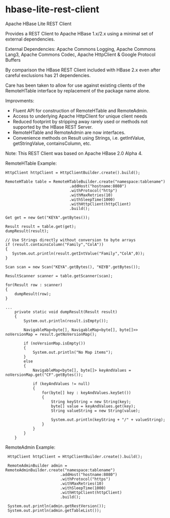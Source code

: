# hbase-lite-rest-client
Apache HBase Lite REST Client 

Provides a REST Client to Apache HBase 1.x/2.x using a minimal set of external dependencies.

External Dependencies: Apache Commons Logging, Apache Commons Lang3, Apache Commons Codec, Apache HttpClient & Google Protocol Buffers

By comparison the HBase REST Client included with HBase 2.x even after careful exclusions has 21 dependencies.
 
Care has been taken to allow for use against existing clients of the RemoteHTable interface by replacement of the package name alone.  

Improvments:

   * Fluent API for construction of RemoteHTable and RemoteAdmin.
   * Access to underlying Apache HttpClient for unique client needs
   * Reduced footprint by stripping away rarely used or methods not supported by the HBase REST Server.
   * RemoteHTable and RemoteAdmin are now interfaces.
   * Convenience methods on Result using Strings, i.e. getIntValue, getStringValue, containsColumn, etc.
   

Note: This REST Client was based on Apache HBase 2.0 Alpha 4.
  
RemoteHTable Example:

```
HttpClient httpClient = HttpClientBuilder.create().build();
 			
RemoteHTable table = RemoteHTableBuilder.create("namespace:tablename")
	 						.addHost("hostname:8080")
 							.withProtocol("http")
 							.withMaxRetries(10)
							.withSleepTime(1000)
							.withHttpClient(httpClient)
							.build();

Get get = new Get("KEYA".getBytes());
		
Result result = table.get(get);
dumpResult(result);

// Use Strings directly without conversion to byte arrays
if (result.containsColumn("Family","ColA")) 
{
   System.out.println(result.getIntValue("Family","ColA",0));
}

Scan scan = new Scan("KEYA".getBytes(), "KEYB".getBytes());
    	
ResultScanner scanner = table.getScanner(scan);
    	
for(Result row : scanner)
{
	dumpResult(row);
}

...
	private static void dumpResult(Result result)
	{
		System.out.println(result.isEmpty());

    	NavigableMap<byte[], NavigableMap<byte[], byte[]>> noVersionMap = result.getNoVersionMap();
    	
    	if (noVersionMap.isEmpty())
		{
    		System.out.println("No Map items");
		}
    	else
    	{
    		NavigableMap<byte[], byte[]> keyAndValues = noVersionMap.get("CF".getBytes());
    		
    		if (keyAndValues != null)
    		{
    			for(byte[] key : keyAndValues.keySet())
    			{
    				String keyString = new String(key);
    				byte[] value = keyAndValues.get(key);
    				String valueString = new String(value);
    				
    				System.out.println(keyString + "/" + valueString);
    			}
    		}
    	}
	}
```

RemoteAdmin Example:

```
 HttpClient httpClient = HttpClientBuilder.create().build();
 			
 RemoteAdminBuilder admin = RemoteAdminBuilder.create("namespace:tablename")
 						.addHost("hostname:8080")
 						.withProtocol("https")
 						.withMaxRetries(10)
 						.withSleepTime(1000)
 						.withHttpClient(httpClient)
 						.build();

 System.out.println(admin.getRestVersion());
 System.out.println(admin.getTableList()); 						
```

